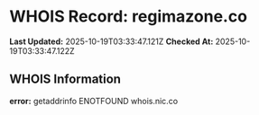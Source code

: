 # WHOIS Record: regimazone.co

**Last Updated:** 2025-10-19T03:33:47.121Z
**Checked At:** 2025-10-19T03:33:47.122Z

## WHOIS Information

**error:** getaddrinfo ENOTFOUND whois.nic.co

